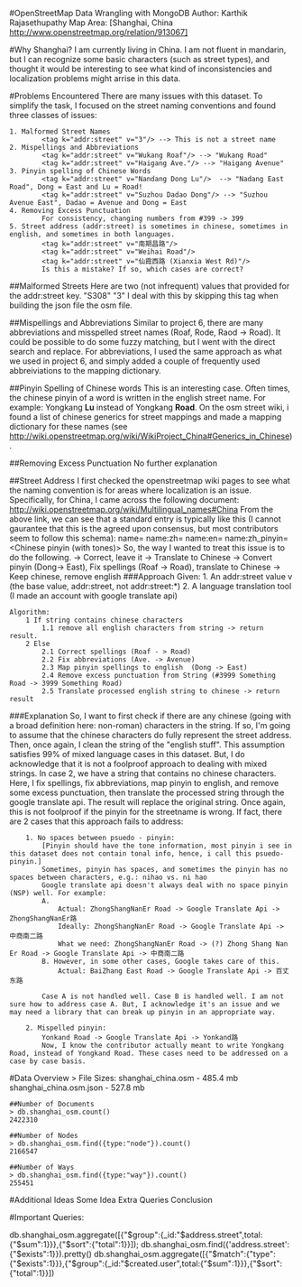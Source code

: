 #OpenStreetMap Data Wrangling with MongoDB
Author: Karthik Rajasethupathy
Map Area: [Shanghai, China http://www.openstreetmap.org/relation/913067]

#Why Shanghai?
I am currently living in China. I am not fluent in mandarin, but I can recognize some basic characters (such as street types), and thought it would be interesting to see what kind of inconsistencies and localization problems might arrise in this data.

#Problems Encountered
There are many issues with this dataset. To simplify the task, I focused on the street naming conventions and found three classes of issues:

    1. Malformed Street Names
            <tag k="addr:street" v="3"/> --> This is not a street name
    2. Mispellings and Abbreviations
            <tag k="addr:street" v="Wukang Roaf"/> --> "Wukang Road"
            <tag k="addr:street" v="Haigang Ave."/> --> "Haigang Avenue"
    3. Pinyin spelling of Chinese Words
            <tag k="addr:street" v="Nandang Dong Lu"/>  --> "Nadang East Road", Dong = East and Lu = Road!
            <tag k="addr:street" v="Suzhou Dadao Dong"/> --> "Suzhou Avenue East", Dadao = Avenue and Dong = East
    4. Removing Excess Punctuation
            For consistency, changing numbers from #399 -> 399
    5. Street address (addr:street) is sometimes in chinese, sometimes in english, and sometimes in both languages. 
            <tag k="addr:street" v="南期昌路"/>
            <tag k="addr:street" v="Weihai Road"/>
            <tag k="addr:street" v="仙霞西路 (Xianxia West Rd)"/>
            Is this a mistake? If so, which cases are correct?
    

##Malformed Streets
    Here are two (not infrequent) values that provided for the addr:street key.
        "S308"
        "3"
    I deal with this by skipping this tag when building the json file the osm file.

##Mispellings and Abbreviations
    Similar to project 6, there are many abbreviations and misspelled street names (Roaf, Rode, Raod -> Road). It could be possible to do some fuzzy matching, but I went with the direct search and replace.
    For abbreviations, I used the same approach as what we used in project 6, and simply added a couple of frequently used abbreiviations to the mapping dictionary.

##Pinyin Spelling of Chinese words
    This is an interesting case. Often times, the chinese pinyin of a word is written in the english street name. For example: Yongkang __Lu__ instead of Yongkang __Road__. On the osm street wiki, i found a list of chinese generics for street mappings and made a mapping dictionary for these names (see http://wiki.openstreetmap.org/wiki/WikiProject_China#Generics_in_Chinese).

##Removing Excess Punctuation
    No further explanation

##Street Address
    I first checked the openstreetmap wiki pages to see what the naming convention is for areas where localization is an issue. Specifically, for China, I came across the following document: http://wiki.openstreetmap.org/wiki/Multilingual_names#China
    From the above link, we can see that a standard entry is typically like this (I cannot gaurantee that this is the agreed upon consensus, but most contributors seem to follow this schema):
        name=<Chinese>
        name:zh=<Chinese>
        name:en=<English>
        name:zh_pinyin=<Chinese pinyin (with tones)>
    So, the way I wanted to treat this issue is to do the following. 
            <tag k="addr:street" v="南期昌路"/> -> Correct, leave it
            <tag k="addr:street" v="Weihai Road"/> -> Translate to Chinese
            <tag k="addr:street" v="Nandang Dong Roaf"/> -> Convert pinyin (Dong-> East), Fix spellings (Roaf -> Road), translate to Chinese
            <tag k="addr:street" v="仙霞西路 (Xianxia West Rd)"/> -> Keep chinese, remove english
###Approach
    Given: 
        1. An addr:street value v (the base value, addr:street, not addr:street:*) 
        2. A language translation tool (I made an account with google translate api)
    
    Algorithm:
        1 If string contains chinese characters
            1.1 remove all english characters from string -> return result.
        2 Else 
            2.1 Correct spellings (Roaf - > Road)
            2.2 Fix abbreviations (Ave. -> Avenue)
            2.3 Map pinyin spellings to english  (Dong -> East)
            2.4 Remove excess punctuation from String (#3999 Something Road -> 3999 Something Road)
            2.5 Translate processed english string to chinese -> return result
###Explanation
    So, I want to first check if there are any chinese (going with a broad definition here: non-roman) characters in the string. If so, I'm going to assume that the chinese characters do fully represent the street address. Then, once again, I clean the string of the "english stuff". This assumption satisfies 99% of mixed language cases in this dataset. But, I do acknowledge that it is not a foolproof approach to dealing with mixed strings. 
    In case 2, we have a string that contains no chinese characters. Here, I fix spellings, fix abbreviations, map pinyin to english, and remove some excess punctuation, then translate the processed string through the google translate api. The result will replace the original string. Once again, this is not foolproof if the pinyin for the streetname is wrong. 
    If fact, there are 2 cases that this approach fails to address:

        1. No spaces between psuedo - pinyin:
            [Pinyin should have the tone information, most pinyin i see in this dataset does not contain tonal info, hence, i call this psuedo-pinyin.] 
            Sometimes, pinyin has spaces, and sometimes the pinyin has no spaces between characters, e.g.: nihao vs. ni hao
            Google translate api doesn't always deal with no space pinyin (NSP) well. For example:
            A. 
                Actual: ZhongShangNanEr Road -> Google Translate Api -> ZhongShangNanEr路
                Ideally: ZhongShangNanEr Road -> Google Translate Api -> 中商南二路
                What we need: ZhongShangNanEr Road -> (?) Zhong Shang Nan Er Road -> Google Translate Api -> 中商南二路
            B. However, in some other cases, Google takes care of this.
                Actual: BaiZhang East Road -> Google Translate Api -> 百丈东路
            
            Case A is not handled well. Case B is handled well. I am not sure how to address case A. But, I acknowledge it's an issue and we may need a library that can break up pinyin in an appropriate way.
            
        2. Mispelled pinyin:  
            Yonkand Road -> Google Translate Api -> Yonkand路
            Now, I know the contributor actually meant to write Yongkang Road, instead of Yongkand Road. These cases need to be addressed on a case by case basis.
        

#Data Overview
    > File Sizes:
        shanghai_china.osm - 485.4 mb
        shanghai_china.osm.json - 527.8 mb
    
    ##Number of Documents
    > db.shanghai_osm.count()
    2422310
    
    ##Number of Nodes
    > db.shanghai_osm.find({type:"node"}).count()
    2166547

    ##Number of Ways
    > db.shanghai_osm.find({type:"way"}).count()
    255451    


#Additional Ideas
    Some Idea
    Extra Queries
    Conclusion


#Important Queries:

db.shanghai_osm.aggregate([{"$group":{_id:"$address.street",total:{"$sum":1}}},{"$sort":{"total":1}}]);
db.shanghai_osm.find({'address.street':{"$exists":1}}).pretty()
db.shanghai_osm.aggregate([{"$match":{"type":{"$exists":1}}},{"$group":{_id:"$created.user",total:{"$sum":1}}},{"$sort":{"total":1}}])